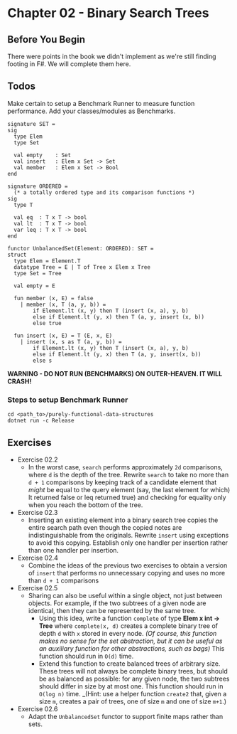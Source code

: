 # Chapter 02 - Binary Search Trees

## Before You Begin

There were points in the book we didn't implement as we're still finding
footing in F#.  We will complete them here.


## Todos
Make certain to setup a Benchmark Runner to measure function performance.
Add your classes/modules as Benchmarks.

```
signature SET =
sig
  type Elem
  type Set

  val empty    : Set
  val insert   : Elem x Set -> Set
  val member   : Elem x Set -> Bool
end

signature ORDERED =
  (* a totally ordered type and its comparison functions *)
sig
  type T

  val eq  : T x T -> bool
  val lt  : T x T -> bool
  var leq : T x T -> bool
end

functor UnbalancedSet(Element: ORDERED): SET =
struct
  type Elem = Element.T
  datatype Tree = E | T of Tree x Elem x Tree
  type Set = Tree

  val empty = E

  fun member (x, E) = false
    | member (x, T (a, y, b)) =
        if Element.lt (x, y) then T (insert (x, a), y, b)
        else if Element.lt (y, x) then T (a, y, insert (x, b))
        else true
  
  fun insert (x, E) = T (E, x, E)
    | insert (x, s as T (a, y, b)) =
        if Element.lt (x, y) then T (insert (x, a), y, b)
        else if Element.lt (y, x) then T (a, y, insert(x, b))
        else s
```

**WARNING - DO NOT RUN (BENCHMARKS) ON OUTER-HEAVEN. IT WILL CRASH!**

### Steps to setup Benchmark Runner

``` 
cd <path_to>/purely-functional-data-structures
dotnet run -c Release
```


## Exercises

- Exercise 02.2
  - In the worst case, `search` performs approximately `2d` comparisons,
    where `d` is the depth of the tree.  Rewrite `search` to take no more
    than `d + 1` comparisons by keeping track of a candidate element that
    *might* be equal to the query element (say, the last element for which)
    lt returned false or leq returned true) and checking for equality only
    when you reach the bottom of the tree.
- Exercise 02.3
  - Inserting an existing element into a binary search tree copies the
    entire search path even though the copied notes are indistinguishable
    from the originals. Rewrite `insert` using exceptions to avoid this
    copying. Establish only one handler per insertion rather than one
    handler per insertion.
- Exercise 02.4
  - Combine the ideas of the previous two exercises to obtain a version of
    `insert` that performs no unnecessary copying and uses no more than
    `d + 1` comparisons
- Exercise 02.5
  - Sharing can also be useful within a single object, not just between
    objects. For example, if the two subtrees of a given node are identical,
    then they can be represented by the same tree.
    - Using this idea, write a function `complete` of type __Elem x int -> Tree__
      where `complete(x, d)` creates a complete binary tree of depth `d`
      with `x` stored in every node. _(Of course, this function makes no sense
      for the set abstraction, but it can be useful as an auxiliary function
      for other abstractions, such as bags)_ This function should run in `O(d)` time.
    - Extend this function to create balanced trees of arbitrary size. These
      trees will not always be complete binary trees, but should be as balanced
      as possible: for any given node, the two subtrees should differ in size by
      at most one. This function should run in `O(log n)` time. _(Hint: use a
      helper function `create2` that, given a size `m`, creates a pair of trees,
      one of size `m` and one of size `m+1`.)
- Exercise 02.6
  - Adapt the `UnbalancedSet` functor to support finite maps rather than sets.